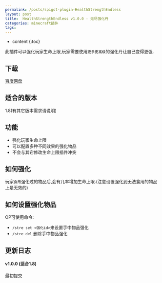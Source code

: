 ```yaml
---
permalink: /posts/spigot-plugin-HealthStrengthEndless
layout: post
title:  HealthStrengthEndless v1.0.0 - 无尽强化丹
categories: minecraft插件
tags:
---
```


* content
{:toc}

此插件可以强化玩家生命上限,玩家需要使用`更多更高级`的强化丹让自己变得更强.




## 下载
[百度网盘](https://pan.baidu.com/s/1hs2sreG)

## 适合的版本
1.8(有其它版本需求请说明)

## 功能
* 强化玩家生命上限
* 可以配置多种不同效果的强化物品
* 不会与其它修改生命上限插件冲突

## 如何强化
玩家`食用`强化过的物品后,会有几率增加生命上限.(注意设置强化到无法食用的物品上是无效的)

## 如何设置强化物品
OP可使用命令:

* `/stre set <强化id>`来设置手中物品强化
* `/stre del` 删除手中物品强化

## 更新日志
#### v1.0.0 (适合1.8)
最初提交
